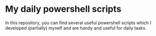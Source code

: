 # My daily powershell scripts
In this repository, you can find several useful powershell scripts which I developed (partially) myself and are handy and useful for daily tasks.
